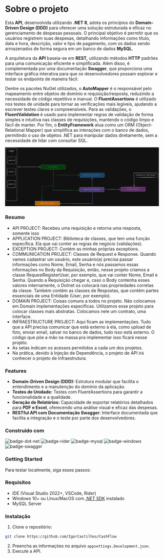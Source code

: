 ﻿# Sobre o projeto
Esta **API**, desenvolvida utilizando **.NET 8**, adota os princípios do **Domain-Driven Design (DDD)** para oferecer uma solução estruturada e eficaz no gerenciamento de despesas pessoais. O principal objetivo é permitir que os usuários registrem suas despesas, detalhando informações como título, data e hora, descrição, valor e tipo de pagamento, com os dados sendo armazenados de forma segura em um banco de dados **MySQL**.

A arquitetura da **API** baseia-se em **REST,** utilizando métodos **HTTP** padrões para uma comunicação eficiente e simplificada. Além disso, é complementada por uma documentação **Swagger**, que proporciona uma interface gráfica interativa para que os desenvolvedores possam explorar e testar os endpoints de maneira fácil.

Dentre os pacotes NuGet utilizados, o **AutoMapper** é o responsável pelo mapeamento entre objetos de domínio e requisição/resposta, reduzindo a necessidade de código repetitivo e manual. O **FluentAssertions** é utilizado nos testes de unidade para tornar as verificações mais legíveis, ajudando a escrever testes claros e compreensíveis. Para as validações, o **FluentValidation** é usado para implementar regras de validação de forma simples e intuitiva nas classes de requisições, mantendo o código limpo e fácil de manter. Por fim, o **EntityFramework** atua como um ORM (Object-Relational Mapper) que simplifica as interações com o banco de dados, permitindo o uso de objetos .NET para manipular dados diretamente, sem a necessidade de lidar com consultar SQL.

![hero-image]

### Resumo

- API PROJECT: Recebeu uma requisição e retorna uma resposta, somente isso
- APPLICATION PROJECT: Biblioteca de classes, que tem uma função específica. Ela que vai conter as regras de negócio (validações).
- EXCEPTION PROJECT: Contém as minhas próprias exceptions.
- COMMUNICATION PROJECT: Classes de Request e Response. Quando vamos cadastrar um usuário, este usuário(a) precisa passar informações como Nome, Email, Senha e nós passamos essas informações no Body da Requisição, então, nesse projeto criamos a classe RequestRegisterUser, por exemplo, que vai conter Nome, Email e Senha. Quando a Requisição chegar e, caso o Body contenha esses valores internamente, o Dotnet os colocará nas propriedades corretas da classe. Também contém as classes de Respostas, que contém partes essenciais de uma Entidade (User, por exemplo).
- DOMAIN PROJECT: Coisas comuns a todos no projeto. Não colocamos em Domain implementações específicas. Utilizamos esse projeto para colocar classes mais abstratas. Colocamos nele um contrato, uma interface.
- INFRAESTRUCTURE PROJECT: Aqui ficam as implementações. Tudo que a API precisa comunicar que está externo à ela, como upload de foto, enviar email, salvar no banco de dados, tudo isso está externo. O código que põe a mão na massa pra implementar isso ficará nesse projeto.
- As setas indicam os acessos permitidos a cada um dos projetos.
- Na prática, devido à Injeção de Dependência, o projeto de API irá conhecer o projeto de Infraestrutura.

### Features

- **Domain-Driven Design (DDD):** Estrutura modular que facilita o entendimento e a manutenção do domínio da aplicação.
- **Testes de Unidade:** Testes com FluentAssertions para garantir a funcionalidade e a qualidade.
- **Geração de Relatórios:** Capacidade de exportar relatórios detalhados para **PDF e Excel**, oferecendo uma análise visual e eficaz das despesas.
- **RESTful API com Documentação Swagger**: Interface documentada que facilita a integração e o teste por parte dos desenvolvedores.

### Construído com

![badge-dot-net]
![badge-rider]
![badge-mysql]
![badge-windows]
![badge-swagger]

### Getting Started

Para testar localmente, siga esses passos:

### Requisitos

- IDE (Visual Studio 2022+, VSCode, Rider)
- Windows 10+ ou LInux/MacOS com [.NET SDK][dot-net-sdk] instalado
- MySQL Server

### Instalação

1. Clone o repositório:
  ```sh
  git clone https://github.com/IgorCastilhos/CashFlow
  ```
2. Preencha as informações no arquivo `appsettings.Development.json`.
3. Execute a API.

<!-- Links -->
[dot-net-sdk]: https://dotnet.microsoft.com/en-us/download/dotnet/8.0

<!-- Images -->
[hero-image]: images/financeApp.png
<!-- Badges -->
[badge-dot-net]: https://img.shields.io/badge/.NET-512BD4?logo=dotnet&logoColor=fff&style=for-the-badge
[badge-windows]: https://img.shields.io/badge/Windows-0078D4?logo=windows&logoColor=fff&style=for-the-badge
[badge-rider]: https://img.shields.io/badge/Rider-000?logo=rider&logoColor=fff&style=for-the-badge
[badge-mysql]: https://img.shields.io/badge/MySQL-4479A1?logo=mysql&logoColor=fff&style=for-the-badge
[badge-swagger]: https://img.shields.io/badge/Swagger-85EA2D?logo=swagger&logoColor=000&style=for-the-badge
